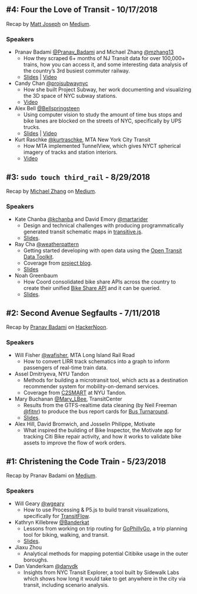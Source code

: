 ## #4: Four the Love of Transit - 10/17/2018

Recap by [Matt Joseph](https://twitter.com/mattjoseph0) on [Medium](https://medium.com/@mattjoseph/recap-transit-techies-nyc-4-four-the-love-of-transit-317b6fcb8a31).

### Speakers
- Pranav Badami [@Pranav_Badami](https://twitter.com/Pranav_Badami) and Michael Zhang [@mzhang13](https://twitter.com/mzhang13)
  - How they scraped 6+ months of NJ Transit data for over 100,000+ trains, how you can access it, and some interesting data analysis of the country’s 3rd busiest commuter railway.
  - [Slides](presentations/2018-10-17_BadamiZhang_NJTransit.pdf) | [Video](https://www.youtube.com/watch?v=-IdTpH_ZvXw)
- Candy Chan [@projsubwaynyc](https://twitter.com/projsubwaynyc)
  - How she built Project Subway, her work documenting and visualizing the 3D space of NYC subway stations.
  - [Video](https://www.youtube.com/watch?v=Roc-U1eG5ow)
- Alex Bell [@Bellspringsteen](https://twitter.com/Bellspringsteen)
  - Using computer vision to study the amount of time bus stops and bike lanes are blocked on the streets of NYC, specifically by UPS trucks.
  - [Slides](presentations/2018-10-17_Bell_StatusQuoEverythingSucks.pdf) | [Video](https://www.youtube.com/watch?v=ZGPltKDUhUU)
- Kurt Raschke [@kurtraschke](https://twitter.com/kurtraschke), MTA New York City Transit
  - How MTA implemented TunnelView, which gives NYCT spherical imagery of tracks and station interiors.
  - [Video](https://www.youtube.com/watch?v=JWaIHlogYIc)

## #3: `sudo touch third_rail` - 8/29/2018

Recap by [Michael Zhang](https://twitter.com/mzhang13) on [Medium](https://medium.com/@mzhang13/three-projects-helping-to-build-better-transit-tools-for-the-future-bb3176c0f47b).

### Speakers
- Kate Chanba [@kchanba](https://twitter.com/kchanba) and David Emory [@martarider](https://twitter.com/martarider)
  - Design and technical challenges with producing programmatically generated transit schematic maps in [transitive.js](https://github.com/conveyal/transitive.js/).
  - [Slides](presentations/2018-08-29_ChanbaEmory_transitivejs.pdf).
- Ray Cha [@weatherpattern](https://twitter.com/weatherpattern)
  - Getting started developing with open data using the [Open Transit Data Toolkit](https://transitdatatoolkit.com/).
  - Coverage from [project blog](https://transitdatatoolkit.com/2018/10/08/recent-presentations/).
  - [Slides](https://weatherpattern.github.io/transit-techies-180829/#/)
- Noah Greenbaum
  - How Coord consolidated bike share APIs across the country to create their unified [Bike Share API](https://coord.co/docs/bike) and it can be queried.
  - [Slides](presentations/2018-08-29_Greenbaum_Coord.pdf).

## #2: Second Avenue Segfaults - 7/11/2018

Recap by [Pranav Badami](https://twitter.com/Pranav_Badami) on [HackerNoon](https://hackernoon.com/four-projects-improving-transportation-in-new-york-city-905fb4cd8bac).

### Speakers
- Will Fisher [@wafisher](https://twitter.com/wafisher), MTA Long Island Rail Road
  - How to convert LIRR track schematics into a graph to inform passengers of real-time train data.
- Assel Dmitriyeva, NYU Tandon
  - Methods for building a microtransit tool, which acts as a destination recommender system for mobility-on-demand services.
  - Coverage from [C2SMART](http://c2smart.engineering.nyu.edu/2018/07/13/c2smart-student-presents-at-transit-techies-nyc/) at NYU Tandon.
- Mary Buchanan [@Mary_LBee](https://twitter.com/Mary_LBee), TransitCenter
  - Results from the GTFS-realtime data cleaning (by Neil Freeman [@fitnr](https://twitter.com/fitnr)) to produce the bus report cards for [Bus Turnaround](http://busturnaround.nyc).
  - [Slides](presentations/2018-07-11_Buchanan_BusTurnaround.pdf).
- Alex Hill, David Bromwich, and Josselin Philippe, Motivate
  - What inspired the building of Bike Inspector, the Motivate app for tracking Citi Bike repair activity, and how it works to validate bike assets to improve the flow of work orders.

## #1: Christening the Code Train - 5/23/2018

Recap by Pranav Badami on [Medium](https://medium.com/@pranavbadami/transittechiesnyc-a-quick-recap-of-the-inaugural-meetup-b7c3a81428f2).

### Speakers
- Will Geary [@wgeary](https://twitter.com/wgeary)
  - How to use Processing & P5.js to build transit visualizations, specifically for [TransitFlow](https://github.com/transitland/transitland-processing-animation).
- Kathryn Killebrew [@Banderkat](https://twitter.com/Banderkat)
  -  Lessons from working on trip routing for [GoPhillyGo](https://gophillygo.org), a trip planning tool for biking, walking, and transit.
  - [Slides](presentations/2018-05-23_Killebrew_GoPhillyGo.pdf).
- Jiaxu Zhou
  - Analytical methods for mapping potential Citibike usage in the outer boroughs.
- Dan Vanderkam [@danvdk](https://twitter.com/danvdk)
  - Insights from NYC Transit Explorer, a tool built by Sidewalk Labs which shows how long it would take to get anywhere in the city via transit, including scenario analysis.
